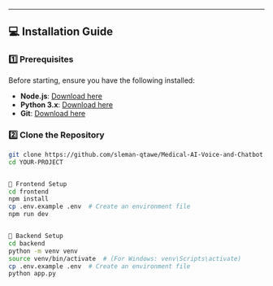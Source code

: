 
---

## 💻 Installation Guide
### **1️⃣ Prerequisites**
Before starting, ensure you have the following installed:
- **Node.js**: [Download here](https://nodejs.org/)
- **Python 3.x**: [Download here](https://www.python.org/downloads/)
- **Git**: [Download here](https://git-scm.com/)

### **2️⃣ Clone the Repository**
```bash
git clone https://github.com/sleman-qtawe/Medical-AI-Voice-and-Chatbot.git
cd YOUR-PROJECT


📍 Frontend Setup
cd frontend
npm install
cp .env.example .env  # Create an environment file
npm run dev


📍 Backend Setup
cd backend
python -m venv venv
source venv/bin/activate  # (For Windows: venv\Scripts\activate)
cp .env.example .env  # Create an environment file
python app.py